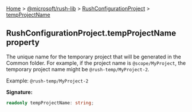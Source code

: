 [Home](./index) &gt; [@microsoft/rush-lib](./rush-lib.md) &gt; [RushConfigurationProject](./rush-lib.rushconfigurationproject.md) &gt; [tempProjectName](./rush-lib.rushconfigurationproject.tempprojectname.md)

## RushConfigurationProject.tempProjectName property

The unique name for the temporary project that will be generated in the Common folder. For example, if the project name is `@scope/MyProject`<!-- -->, the temporary project name might be `@rush-temp/MyProject-2`<!-- -->.

Example: `@rush-temp/MyProject-2`

<b>Signature:</b>

```typescript
readonly tempProjectName: string;
```
